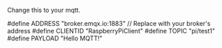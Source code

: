 Change this to your mqtt.

#define ADDRESS     "broker.emqx.io:1883"  // Replace with your broker's address
#define CLIENTID    "RaspberryPiClient"
#define TOPIC       "pi/test1"
#define PAYLOAD     "Hello MQTT!"